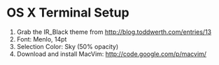 # OS X Terminal Setup
1. Grab the IR_Black theme from http://blog.toddwerth.com/entries/13
2. Font: Menlo, 14pt
3. Selection Color: Sky (50% opacity)
4. Download and install MacVim: http://code.google.com/p/macvim/
